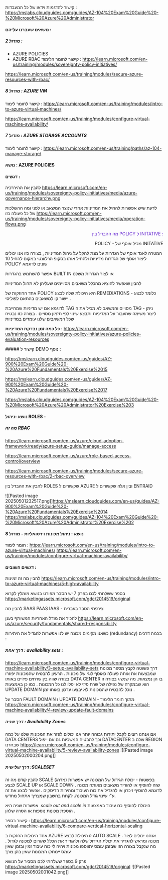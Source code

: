 קישור להדגמות וידאו של כל המעבדות :
https://mslabs.cloudguides.com/guides/AZ-104%20Exam%20Guide%20-%20Microsoft%20Azure%20Administrator

#### נושאים שעברנו עליהם :

##### מודול 2 :

- AZURE POLICIES
- AZURE RBAC
קישור לחומר הלימוד :
https://learn.microsoft.com/en-us/training/modules/sovereignty-policy-initiatives/

https://learn.microsoft.com/en-us/training/modules/secure-azure-resources-with-rbac/
##### מודול 8 : AZURE VM

קישור לחומר לימוד :
https://learn.microsoft.com/en-us/training/modules/intro-to-azure-virtual-machines/

https://learn.microsoft.com/en-us/training/modules/configure-virtual-machine-availability/
##### מודול 7 : AZURE STORAGE ACCOUNTS

קישור לחומר לימוד :
https://learn.microsoft.com/en-us/training/paths/az-104-manage-storage/


#### נושא : AZURE POLICIES 
#### דגשים :

להבין את ההיררכיה 
https://learn.microsoft.com/en-us/training/modules/sovereignty-policy-initiatives/media/azure-governance-hierarchy.png

לדעת שיש אפשרות להחיל את המדיניות אחרי שנוצר המשאב או לפני ומה ההשלכות של כל פעולה כזו
https://learn.microsoft.com/en-us/training/modules/sovereignty-policy-initiatives/media/operation-flows.png

<p align="right"><font color="#6425d0">מה ההבדל בין POLICY ל INITATIVE :     </font></p>
<p align="right">POLICY - מכיל אוסף של INITATIVE</p>
המטרה לאגד אוסף של הגדרות על מנת להקל על ניהול המדיניות , בצורה כזו אנו יכולים ליצור אוסף של הגדרות מדיניות ולהחיל אותו בסקופ הרלוונטי במקום להחיל 10 POLICY שונים לדוגמא

אפשר להשתמש בהגדרות BUILT IN או לצור הגדרות משלנו 

להבין שאפשר להוציא מהכלל משאבים מסויימים שעליהן לא תחול המדיניות

אחד החוזקות של POLICY היא היכולת שלה לבצע REMEDIATIONS - כלומר לבצע יישור קו למשאבים בהתאם לפוליסי . <p align="right"></p>
לדוגמא אם יש מדיניות שמחייבת TAG מסויים והמשאב לא מכיל את ה TAG - ניתן ליצור משימה שתעבור על המדיניות ותבצע שינוי לפי תזמון מסויים . בצורה כזו נבטיח שכל המשאבים שלנו עומדים במדיניות

**כל כמה זמן נבדקת המדיניות** : 
https://learn.microsoft.com/en-us/training/modules/sovereignty-policy-initiatives/azure-policies-evaluation-resources
 <p align="right"></p>
##### קישור ל DEMO נוסף  :

https://mslearn.cloudguides.com/en-us/guides/AZ-900%20Exam%20Guide%20-%20Azure%20Fundamentals%20Exercise%2015

https://mslearn.cloudguides.com/en-us/guides/AZ-900%20Exam%20Guide%20-%20Azure%20Fundamentals%20Exercise%2017

https://mslabs.cloudguides.com/guides/AZ-104%20Exam%20Guide%20-%20Microsoft%20Azure%20Administrator%20Exercise%203



#### נושא :ניהול ROLES -  
##### מה זה RBAC 
https://learn.microsoft.com/en-us/azure/cloud-adoption-framework/ready/azure-setup-guide/manage-access

https://learn.microsoft.com/en-us/azure/role-based-access-control/overview

https://learn.microsoft.com/en-us/training/modules/secure-azure-resources-with-rbac/2-rbac-overview

להבין את ההבדל בין ROLES שקשורים ל AZURE ובין אלה שקשורים ל ENTRAID

![[Pasted image 20250501232517.png]]https://mslearn.cloudguides.com/en-us/guides/AZ-900%20Exam%20Guide%20-%20Azure%20Fundamentals%20Exercise%2014
https://mslabs.cloudguides.com/guides/AZ-104%20Exam%20Guide%20-%20Microsoft%20Azure%20Administrator%20Exercise%202

#### נושא : ניהול מכונות וירטואליות - מודול 8

חומר לימוד :
https://learn.microsoft.com/en-us/training/modules/intro-to-azure-virtual-machines/
https://learn.microsoft.com/en-us/training/modules/configure-virtual-machine-availability/

#### דגשים חשובים :

להבין מה זה זמינות 
https://learn.microsoft.com/en-us/training/modules/intro-to-azure-virtual-machines/5-high-availability


בספר ששלחתי לכם בפרק 7 יש הסבר מפורט בנושא מומלץ לקרוא 
https://marketingassets.microsoft.com/gdc/2014519/original


להבין מה SAAS PAAS IAAS - צירפתי הסבר בעברית 

להכיר את מודל האחריות המשותף בענן 
https://learn.microsoft.com/en-us/azure/security/fundamentals/shared-responsibility


כשאנו מקימים מכונה יש לנו אפשרות להגדיל את היתירות (redundancy) בכמה דרכים :

##### **דרך אחת :  availability sets :**   
https://learn.microsoft.com/en-us/training/modules/configure-virtual-machine-availability/3-setup-availability-sets
דרך פשוטה לקבץ מספר מכונות שמבצעות את אותה פעולה כאוסף לוגי של מכונות . הרעיון להבטיח שהמכונות יפוזרו בצורה שווה בין שרתים פיזיים באותו DATA CENTER בו הן נמצאות.
מה שנשיג בצורה זו הוא שבמקרה של נפילה של שרת פיזי לא יפלו לנו כל המכונות . כמו כן באמצעות UPDATE DOMAIN נוכל להבטיח שהמכונות לא יבצעו עדכון באותו זמן .

הסבר על FAULT DOMAIN ו UPDATE DOMAIN - מתוך חומר הלימוד 
https://learn.microsoft.com/en-us/training/modules/configure-virtual-machine-availability/4-review-update-fault-domains



 
##### **דרך שניה : Availability Zones**  

 אם אנחנו רוצים לקבל יתירות גבוהה יותר אנו יכולים לפזר את המכונות שלנו על כמה DATA CENTERS וכך להבטיח המשכיות גם אם ייפול DATACENTER שלם ב REGION שבחרנו 
 https://learn.microsoft.com/en-us/training/modules/configure-virtual-machine-availability/5-review-availability-zones
 ![[Pasted image 20250502000204.png]]


##### **דרך שלישית  :SCALESET** 

להבין קודם מה זה SCALE (מדרג) בפשטות - יכולת הגידול של המכונה 
יש אפשרות לבצע SCALE UP או SCALE DOWN שזה להוסיף או להוריד משאבים מאותה מכונה . לדוגמא להוסיף זיכרון או להגדיל את כוח העיבוד ומהירות הדיסקים . אפשר לבצע את זה ע"י שינוי גודל המכונה. לקחת בחשבון שמצריך אתחול מחדש.

אפשרות שניה היא  _scale out and scale in_ היכולת להוסיף כח עיבוד באמצעות הוספת מכונות נוספות או הסרה שלהן .

קישור בספר : 
https://learn.microsoft.com/en-us/training/modules/configure-virtual-machine-availability/6-compare-vertical-horizontal-scaling

אחד היכולות החזקות ב AZURE זו היכולת לבצע AUTO SCALE . אנחנו יכולים לצור מכונה ומראש להגדיר את יכולת הגידול שלה ולהגדיר את הכלל שיגרום למכונה לגדול . מה שנקבל בצורה הזו שבזמן עומס יתווספו מכונות ויהיה לי כוח עיבוד זמין ובזמן שאין עומס יימחקו המכונות שאין בהן צורך

פרק 9 בספר ששלחתי לכם מסביר על הנושא 
https://marketingassets.microsoft.com/gdc/2014519/original
![[Pasted image 20250502001042.png]]
